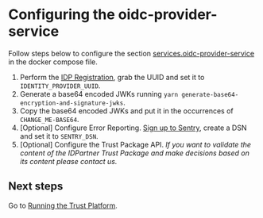 # Configuring the oidc-provider-service
Follow steps below to configure the section [services.oidc-provider-service](https://github.com/idpartner-app/trust-platform-example/blob/trustPlatformExample/docker-compose.yml#L89) in the docker compose file.

1. Perform the [IDP Registration](registering-idps.md), grab the UUID and set it to `IDENTITY_PROVIDER_UUID`.
1. Generate a base64 encoded JWKs running `yarn generate-base64-encryption-and-signature-jwks`.
1. Copy the base64 encoded JWKs and put it in the occurrences of `CHANGE_ME-BASE64`.
1. [Optional] Configure Error Reporting. [Sign up to Sentry](https://sentry.io/signup/), create a DSN and set it to `SENTRY_DSN`.
1. [Optional] Configure the Trust Package API. _If you want to validate the content of the IDPartner Trust Package and make decisions based on its content please contact us._

## Next steps
Go to [Running the Trust Platform](running-trust-platform.md).
